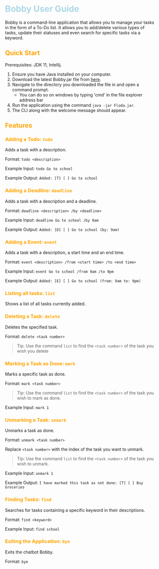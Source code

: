 # <span style="color:LightBlue">Bobby User Guide

Bobby is a command-line application that allows you to manage your tasks in the form of a To-Do list. It allows you to add/delete various types of tasks, update their statuses and even search for specific tasks via a keyword.
## <span style="color:Orange">Quick Start

Prerequisites: JDK 11, Intellij.

1. Ensure you have Java installed on your computer.
2. Download the latest Bobby.jar file from [here](https://github.com/seandooa/ip/releases).
3. Navigate to the directory you downloaded the file in and open a command prompt.
   - You can do so on windows by typing 'cmd' in the file explorer address bar
4. Run the application using the command `java -jar Floda.jar`.
5. The CLI along with the welcome message should appear.

## <span style="color:Orange">Features
### <span style="color:Orange">Adding a Todo: `todo`

Adds a task with a description.

Format: `todo <description>`

Example Input: `todo Go to school`

Example Output: `Added: [T] [ ] Go to school`

### <span style="color:Orange">Adding a Deadline: `deadline`

Adds a task with a description and a deadline.

Format: `deadline <description> /by <deadline>`

Example Input: `deadline Go to school /by 9am`

Example Output: `Added: [D] [ ] Go to school (by: 9am)`

###  <span style="color:Orange">Adding a Event: `event`

Adds a task with a description, a start time and an end time.

Format: `event <description> /from <start time> /to <end time>`

Example Input: `event Go to school /from 9am /to 9pm`

Example Output: `Added: [E] [ ] Go to school (from: 9am to: 9pm)`

###  <span style="color:Orange">Listing all tasks: `list`

Shows a list of all tasks currently added.

###  <span style="color:Orange">Deleting a Task: `delete`

Deletes the specified task.

Format: `delete <task number>`

> Tip: Use the command `list` to find the `<task number>` of the task you wish you delete

###  <span style="color:Orange">Marking a Task as Done: `mark`

Marks a specific task as done.

Format: `mark <task number>`

> Tip: Use the command `list` to find the `<task number>` of the task you wish to mark as done.

Example Input: `mark 1`

###  <span style="color:Orange">Unmarking a Task: `unmark`

Unmarks a task as done.

Format: `unmark <task number>`

Replace `<task number>` with the index of the task you want to unmark.
> Tip: Use the command `list` to find the `<task number>` of the task you wish to unmark.

Example Input: `unmark 1`

Example Output: `I have marked this task as not done: [T] [ ] Buy Groceries`


###  <span style="color:Orange">Finding Tasks: `find`

Searches for tasks containing a specific keyword in their descriptions.

Format: `find <keyword>`

Example Input: `find school`

###  <span style="color:Orange">Exiting the Application: `bye`

Exits the chatbot Bobby.

Format: `bye`